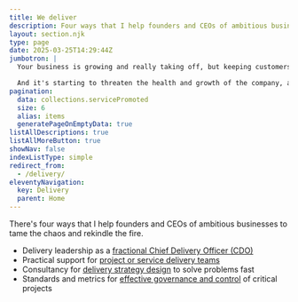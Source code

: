 ```yaml
---
title: We deliver
description: Four ways that I help founders and CEOs of ambitious businesses to tame the chaos and rekindle the fire
layout: section.njk
type: page
date: 2025-03-25T14:29:44Z
jumbotron: |
  Your business is growing and really taking off, but keeping customers happy as you scale up is an unexpected challenge.{.bold}

  And it's starting to threaten the health and growth of the company, affecting your passion as a founder.{.smaller .emphasis}
pagination:
  data: collections.servicePromoted
  size: 6
  alias: items
  generatePageOnEmptyData: true
listAllDescriptions: true
listAllMoreButton: true
showNav: false
indexListType: simple
redirect_from:
  - /delivery/
eleventyNavigation:
  key: Delivery
  parent: Home
---
```


There's four ways that I help founders and CEOs of ambitious businesses to tame the chaos and rekindle the fire.

- Delivery leadership as a [fractional Chief Delivery Officer (CDO)](/deliver/fractional/)
- Practical support for [project or service delivery teams](/deliver/project-delivery/)
- Consultancy for [delivery strategy design](/deliver/strategy-design/) to solve problems fast
- Standards and metrics for [effective governance and control](/deliver/governance-control/) of critical projects
